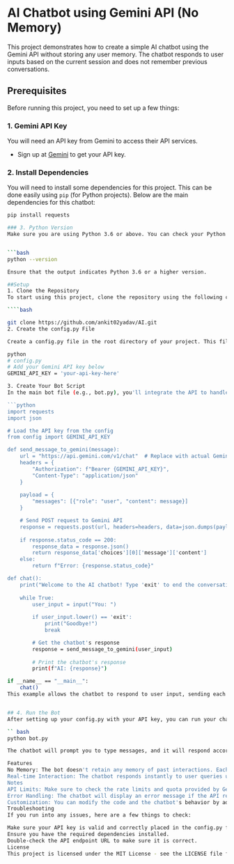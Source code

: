 # AI Chatbot using Gemini API (No Memory)

This project demonstrates how to create a simple AI chatbot using the Gemini API without storing any user memory. The chatbot responds to user inputs based on the current session and does not remember previous conversations.

## Prerequisites

Before running this project, you need to set up a few things:

### 1. Gemini API Key
You will need an API key from Gemini to access their API services. 

- Sign up at [Gemini](https://www.gemini.com/) to get your API key.

### 2. Install Dependencies

You will need to install some dependencies for this project. This can be done easily using `pip` (for Python projects). Below are the main dependencies for this chatbot:

```bash
pip install requests

### 3. Python Version
Make sure you are using Python 3.6 or above. You can check your Python version using the following command


```bash
python --version

Ensure that the output indicates Python 3.6 or a higher version.

##Setup
1. Clone the Repository
To start using this project, clone the repository using the following command:

````bash

git clone https://github.com/ankit02yadav/AI.git
2. Create the config.py File

Create a config.py file in the root directory of your project. This file will store your Gemini API key.

python
# config.py
# Add your Gemini API key below
GEMINI_API_KEY = 'your-api-key-here'

3. Create Your Bot Script
In the main bot file (e.g., bot.py), you'll integrate the API to handle user inputs and responses. Below is an example code snippet for that:

```python
import requests
import json

# Load the API key from the config
from config import GEMINI_API_KEY

def send_message_to_gemini(message):
    url = "https://api.gemini.com/v1/chat"  # Replace with actual Gemini API endpoint
    headers = {
        "Authorization": f"Bearer {GEMINI_API_KEY}",
        "Content-Type": "application/json"
    }
    
    payload = {
        "messages": [{"role": "user", "content": message}]
    }

    # Send POST request to Gemini API
    response = requests.post(url, headers=headers, data=json.dumps(payload))
    
    if response.status_code == 200:
        response_data = response.json()
        return response_data['choices'][0]['message']['content']
    else:
        return f"Error: {response.status_code}"

def chat():
    print("Welcome to the AI chatbot! Type 'exit' to end the conversation.")
    
    while True:
        user_input = input("You: ")
        
        if user_input.lower() == 'exit':
            print("Goodbye!")
            break

        # Get the chatbot's response
        response = send_message_to_gemini(user_input)
        
        # Print the chatbot's response
        print(f"AI: {response}")

if __name__ == "__main__":
    chat()
This example allows the chatbot to respond to user input, sending each message to the Gemini API and receiving a response. Since the bot does not store memory, it will not remember past interactions.


## 4. Run the Bot
After setting up your config.py with your API key, you can run your chatbot by running the following command:

`` bash
python bot.py

The chatbot will prompt you to type messages, and it will respond accordingly. Type exit to end the conversation.

Features
No Memory: The bot doesn't retain any memory of past interactions. Each message is processed independently.
Real-time Interaction: The chatbot responds instantly to user queries using the Gemini API.
Notes
API Limits: Make sure to check the rate limits and quota provided by Gemini to avoid hitting the API limit.
Error Handling: The chatbot will display an error message if the API request fails or returns an error.
Customization: You can modify the code and the chatbot's behavior by adjusting the payload sent to the API and changing the logic inside bot.py.
Troubleshooting
If you run into any issues, here are a few things to check:

Make sure your API key is valid and correctly placed in the config.py file.
Ensure you have the required dependencies installed.
Double-check the API endpoint URL to make sure it is correct.
License
This project is licensed under the MIT License - see the LICENSE file for details.
